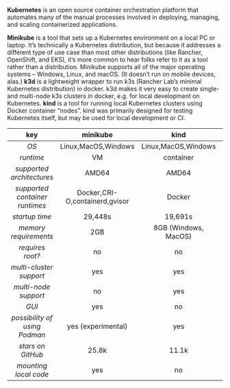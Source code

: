 **Kubernetes** is an open source container orchestration platform that automates many of the manual processes involved in deploying, managing, and scaling containerized applications.

**Minikube** is a tool that sets up a Kubernetes environment on a local PC or laptop. It’s technically a Kubernetes distribution, but because it addresses a different type of use case than most other distributions (like Rancher, OpenShift, and EKS), it’s more common to hear folks refer to it as a tool rather than a distribution.
Minikube supports all of the major operating systems – Windows, Linux, and macOS. (It doesn’t run on mobile devices, alas.)
**k3d** is a lightweight wrapper to run k3s (Rancher Lab’s minimal Kubernetes distribution) in docker.
k3d makes it very easy to create single- and multi-node k3s clusters in docker, e.g. for local development on Kubernetes.
**kind** is a tool for running local Kubernetes clusters using Docker container “nodes”.
kind was primarily designed for testing Kubernetes itself, but may be used for local development or CI.

|             **key**              |          **minikube**          |       **kind**       |                **k3d**                |
|:--------------------------------:|:------------------------------:|:--------------------:|:-------------------------------------:|
|               _OS_               |       Linux,MacOS,Windows      |  Linux,MacOS,Windows |          Linux,MacOS,Windows          |
|            _runtime_             |               VM               |       container      |                 native                |
|    _supported architectures_     |              AMD64             |         AMD64        |          AMD64, ARMv7, ARM64          |
| _supported container runtimes_   | Docker,CRI-O,containerd,gvisor |        Docker        |           Docker, containerd          |
|          _startup time_          |             29,448s            |        19,691s       |                 15,576s               |
|      _memory requirements_       |               2GB              | 8GB (Windows, MacOS) |                  512 MB               |
|         _requires root?_         |                no              |           no         |     yes (rootless is experimental)    |
|     _multi-cluster support_      |               yes              |          yes         | no (can be achieved using containers) |
|       _multi-node support_       |                no              |          yes         |                  yes                  |
|               _GUI_              |               yes              |           no         |                  yes                  | 
|   _possibility of using Podman_  |      yes (experimental)        |          yes         |                  yes                  |
|        _stars on GitHub_         |              25.8k             |         11.1k        |                  4.1k                 |
|      _mounting local code_       |               yes              |           no         |                  yes                  |
